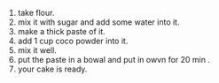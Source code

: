 1. take flour.
2. mix it with sugar and add some water into it.
3. make a thick paste of it.
4. add 1 cup coco powder into it.
5. mix it well.
6. put the paste in a bowal and put in owvn for 20 min .
7. your cake is ready.